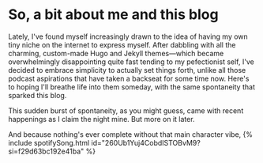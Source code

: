 # So, a bit about me and this blog 

 Lately, I've found myself increasingly drawn to the idea of having my own tiny niche on the internet to express myself. After dabbling with all the charming, custom-made Hugo and Jekyll themes—which became overwhelmingly disappointing quite fast tending to my pefectionist self, I've decided to embrace simplicity to actually set things forth, unlike all those podcast aspirations that have taken a backseat for some time now. Here's to hoping I'll breathe life into them someday, with the same spontaneity that sparked this blog. 
 
 This sudden burst of spontaneity, as you might guess, came with recent happenings as I claim the night mine. But more on it later.

And because nothing's ever complete without that main character vibe,
{% include spotifySong.html id="260Ub1Yuj4CobdISTOBvM9?si=f29d63bc192e41ba" %}